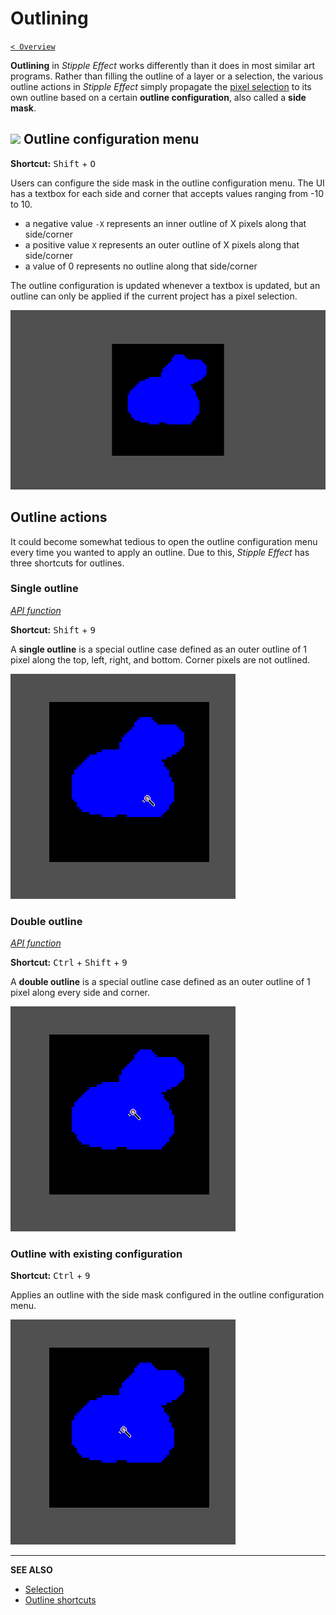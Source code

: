 # Outlining

[`< Overview`](./README.md)

**Outlining** in *Stipple Effect* works differently than it does in most similar art programs. Rather than filling the outline of a layer or a selection, the various outline actions in *Stipple Effect* simply propagate the [pixel selection](./selection.md) to its own outline based on a certain **outline configuration**, also called a **side mask**.

## ![](https://raw.githubusercontent.com/jbunke/stipple-effect/master/res/icons/outline.png) Outline configuration menu

**Shortcut:** <kbd>Shift</kbd> + <kbd>O</kbd>

Users can configure the side mask in the outline configuration menu. The UI has a textbox for each side and corner that accepts values ranging from -10 to 10.

* a negative value `-X` represents an inner outline of X pixels along that side/corner
* a positive value `X` represents an outer outline of X pixels along that side/corner
* a value of 0 represents no outline along that side/corner

The outline configuration is updated whenever a textbox is updated, but an outline can only be applied if the current project has a pixel selection.

![](./assets/graphics/outline-config.gif)

## Outline actions

It could become somewhat tedious to open the outline configuration menu every time you wanted to apply an outline. Due to this, *Stipple Effect* has three shortcuts for outlines.

### Single outline

[*API function*](../api/global.md#single_outline)

**Shortcut:** <kbd>Shift</kbd> + <kbd>9</kbd>

A **single outline** is a special outline case defined as an outer outline of 1 pixel along the top, left, right, and bottom. Corner pixels are not outlined.

![](./assets/graphics/outline-single.gif)

### Double outline

[*API function*](../api/global.md#double_outline)

**Shortcut:** <kbd>Ctrl</kbd> + <kbd>Shift</kbd> + <kbd>9</kbd>

A **double outline** is a special outline case defined as an outer outline of 1 pixel along every side and corner.

![](./assets/graphics/outline-double.gif)

### Outline with existing configuration

**Shortcut:** <kbd>Ctrl</kbd> + <kbd>9</kbd>

Applies an outline with the side mask configured in the outline configuration menu.

![](./assets/graphics/outline-existing.gif)

---

**SEE ALSO**

* [Selection](./selection.md)
* [Outline shortcuts](./shortcuts.md#outline)
